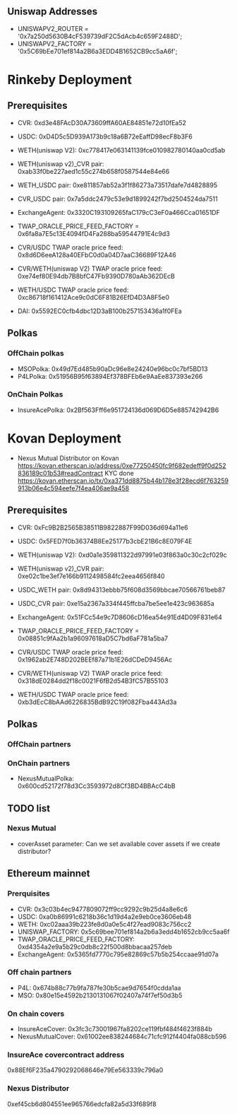 ## Uniswap Addresses
  - UNISWAPV2_ROUTER = '0x7a250d5630B4cF539739dF2C5dAcb4c659F2488D';
  - UNISWAPV2_FACTORY = '0x5C69bEe701ef814a2B6a3EDD4B1652CB9cc5aA6f';

# Rinkeby Deployment
## Prerequisites
  - CVR: 0xd3e48FAcD30A73609ffA60AE84851e72d10fEa52
  - USDC: 0xD4D5c5D939A173b9c18a6B72eEaffD98ecF8b3F6
  - WETH(uniswap V2): 0xc778417e063141139fce010982780140aa0cd5ab
  - WETH(uniswap v2)_CVR pair: 0xab33f0be227aed1c55c274b658f0587544e84e66
  - WETH_USDC pair: 0xe811857ab52a3f1f86273a73517dafe7d4828895
  - CVR_USDC pair: 0x7a5ddc2479c53e9d1899242f7bd2504524da7511
 
  - ExchangeAgent: 0x3320C193109265faC179cC3eF0a466Cca01651DF

  - TWAP_ORACLE_PRICE_FEED_FACTORY = 0x6fa8a7E5c13E4094fD4Fa288ba59544791E4c9d3

  - CVR/USDC TWAP oracle price feed: 0x8d6D6eeA128a40EFbC0d0a04D7aaC36689F12A46
  - CVR/WETH(uniswap V2) TWAP oracle price feed: 0xe74ef80E94db7B8bfC47Fb9390D780aAb362DEcB
  - WETH/USDC TWAP oracle price feed: 0xc86718f161412Ace9c0dC6F81B26EfD4D3A8F5e0

  - DAI: 0x5592EC0cfb4dbc12D3aB100b257153436a1f0FEa  

## Polkas
### OffChain polkas
  - MSOPolka: 0x49d7Ed485b90aDc96e8e24240e96bc0c7bf5BD13
  - P4LPolka: 0x51956B95f63894Ef378BFEb6e9AaEe837393e266

### OnChain Polkas
  - InsureAcePolka: 0x2Bf563Fff6e951724136d069D6D5e885742942B6


# Kovan Deployment
  - Nexus Mutual Distributor on Kovan
    https://kovan.etherscan.io/address/0xe77250450fc9f682edeff9f0d252836189c01b53#readContract
    KYC done https://kovan.etherscan.io/tx/0xa371dd8875b44b178e3f28ecd6f763259913b06e4c594eefe7f4ea406ae9a458

## Prerequisites
  - CVR: 0xFc9B2B2565B38511B9822887F99D036d694a11e6
  - USDC: 0x5FED7f0b36374B8Ee25177b3cbE21B6c8E079F4E
  - WETH(uniswap V2): 0xd0a1e359811322d97991e03f863a0c30c2cf029c
  - WETH(uniswap v2)_CVR pair: 0xe02c1be3ef7e166b9112498584fc2eea4656f840
  - USDC_WETH pair: 0x8d94313ebbb75f608d3569bbcae70566761beb87
  - USDC_CVR pair: 0xe15a2367a334f445ffcba7be5ee1e423c963685a
 
  - ExchangeAgent: 0x51FCc54e9c7D8606cD16ea54e91Ed4D09F831e64

  - TWAP_ORACLE_PRICE_FEED_FACTORY = 0x08851c9fAa2b1a96097618aD5C7bd6aF781a5ba7

  - CVR/USDC TWAP oracle price feed: 0x1962ab2E748D202BEEf87a71b1E26dCDeD9456Ac
  - CVR/WETH(uniswap V2) TWAP oracle price feed: 0x318dE0284dd2f18c0021F6fB2d54B3fC57B55103
  - WETH/USDC TWAP oracle price feed: 0xb3dEcC8bAAd6226835BdB92C19f082Fba443Ad3a


## Polkas
### OffChain partners

### OnChain partners
  - NexusMutualPolka: 0x600cd52172f78d3Cc3593972d8Cf3BD4BBAcC4bB

## TODO list
### Nexus Mutual
  - coverAsset parameter: Can we set available cover assets if we create distributor?


## Ethereum mainnet
### Prerquisites
- CVR: 0x3c03b4ec9477809072ff9cc9292c9b25d4a8e6c6
- USDC: 0xa0b86991c6218b36c1d19d4a2e9eb0ce3606eb48
- WETH: 0xc02aaa39b223fe8d0a0e5c4f27ead9083c756cc2 
- UNISWAP_FACTORY: 0x5c69bee701ef814a2b6a3edd4b1652cb9cc5aa6f
- TWAP_ORACLE_PRICE_FEED_FACTORY: 0xd4354a2e9a5b29c0db8c22f500d8bbacaa257deb
- ExchangeAgent: 0x5365fd7770c795e82869c57b5b254ccaae91d07a

### Off chain partners
- P4L: 0x674b88c77b9fa787fe30b5cae9d7654f0cdda1aa
- MSO: 0x80e15e4592b2130131067f02407a74f7ef50d3b5

### On chain covers
- InsureAceCover: 0x3fc3c73001967fa8202ce119fbf484f4623f884b
- NexusMutualCover: 0x61002ee838244684c71cfc912f4404fa088cb596

### InsureAce covercontract address
0x88Ef6F235a4790292068646e79Ee563339c796a0
### Nexus Distributor
0xef45cb6d804551ee965766edcfa82a5d33f689f8